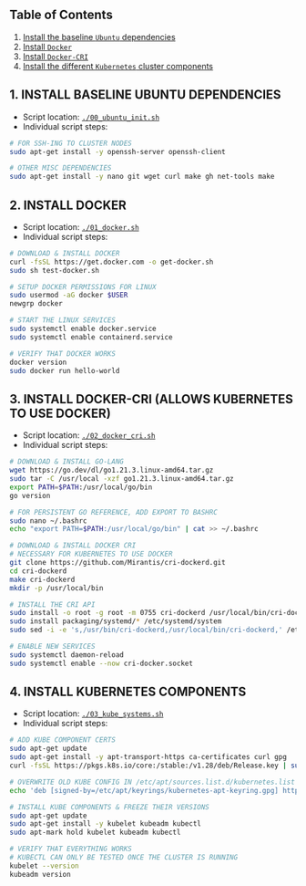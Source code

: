 ## Table of Contents

1. [Install the baseline `Ubuntu` dependencies](#)
2. [Install `Docker`](#)
3. [Install `Docker-CRI`](#)
4. [Install the different `Kubernetes` cluster components](#)

## 1. INSTALL BASELINE UBUNTU DEPENDENCIES

- Script location: [`./00_ubuntu_init.sh`](00_ubuntu_init.sh)
- Individual script steps:

```bash
# FOR SSH-ING TO CLUSTER NODES
sudo apt-get install -y openssh-server openssh-client

# OTHER MISC DEPENDENCIES
sudo apt-get install -y nano git wget curl make gh net-tools make
```

## 2. INSTALL DOCKER

- Script location: [`./01_docker.sh`](01_docker.sh)
- Individual script steps:

```bash
# DOWNLOAD & INSTALL DOCKER
curl -fsSL https://get.docker.com -o get-docker.sh
sudo sh test-docker.sh
```

```bash
# SETUP DOCKER PERMISSIONS FOR LINUX
sudo usermod -aG docker $USER
newgrp docker

# START THE LINUX SERVICES
sudo systemctl enable docker.service
sudo systemctl enable containerd.service
```

```bash
# VERIFY THAT DOCKER WORKS
docker version
sudo docker run hello-world
```

## 3. INSTALL DOCKER-CRI (ALLOWS KUBERNETES TO USE DOCKER)

- Script location: [`./02_docker_cri.sh`](02_docker_cri.sh)
- Individual script steps:

```bash
# DOWNLOAD & INSTALL GO-LANG
wget https://go.dev/dl/go1.21.3.linux-amd64.tar.gz
sudo tar -C /usr/local -xzf go1.21.3.linux-amd64.tar.gz
export PATH=$PATH:/usr/local/go/bin
go version
```

```bash
# FOR PERSISTENT GO REFERENCE, ADD EXPORT TO BASHRC
sudo nano ~/.bashrc
echo "export PATH=$PATH:/usr/local/go/bin" | cat >> ~/.bashrc
```

```bash
# DOWNLOAD & INSTALL DOCKER CRI
# NECESSARY FOR KUBERNETES TO USE DOCKER
git clone https://github.com/Mirantis/cri-dockerd.git
cd cri-dockerd
make cri-dockerd
mkdir -p /usr/local/bin
```

```bash
# INSTALL THE CRI API
sudo install -o root -g root -m 0755 cri-dockerd /usr/local/bin/cri-dockerd
sudo install packaging/systemd/* /etc/systemd/system
sudo sed -i -e 's,/usr/bin/cri-dockerd,/usr/local/bin/cri-dockerd,' /etc/systemd/system/cri-docker.service
```

```bash
# ENABLE NEW SERVICES
sudo systemctl daemon-reload
sudo systemctl enable --now cri-docker.socket
```

## 4. INSTALL KUBERNETES COMPONENTS

- Script location: [`./03_kube_systems.sh`](03_kube_systems.sh)
- Individual script steps:

```bash
# ADD KUBE COMPONENT CERTS
sudo apt-get update
sudo apt-get install -y apt-transport-https ca-certificates curl gpg
curl -fsSL https://pkgs.k8s.io/core:/stable:/v1.28/deb/Release.key | sudo gpg --dearmor -o /etc/apt/keyrings/kubernetes-apt-keyring.gpg
```

```bash
# OVERWRITE OLD KUBE CONFIG IN /etc/apt/sources.list.d/kubernetes.list
echo 'deb [signed-by=/etc/apt/keyrings/kubernetes-apt-keyring.gpg] https://pkgs.k8s.io/core:/stable:/v1.28/deb/ /' | sudo tee /etc/apt/sources.list.d/kubernetes.list
```

```bash
# INSTALL KUBE COMPONENTS & FREEZE THEIR VERSIONS
sudo apt-get update
sudo apt-get install -y kubelet kubeadm kubectl
sudo apt-mark hold kubelet kubeadm kubectl
```

```bash
# VERIFY THAT EVERYTHING WORKS
# KUBECTL CAN ONLY BE TESTED ONCE THE CLUSTER IS RUNNING
kubelet --version
kubeadm version
```